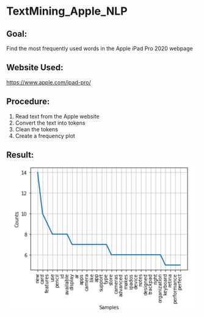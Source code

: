 # TextMining_Apple_NLP  

## Goal:  
Find the most frequently used words in the Apple iPad Pro 2020 webpage

## Website Used:  
https://www.apple.com/ipad-pro/

## Procedure:  
1. Read text from the Apple website  
2. Convert the text into tokens  
3. Clean the tokens  
4. Create a frequency plot  

## Result:  
![alt text](https://github.com/nayan-pradhan/TextMining_Apple_NLP/blob/main/Result.png?raw=true)
